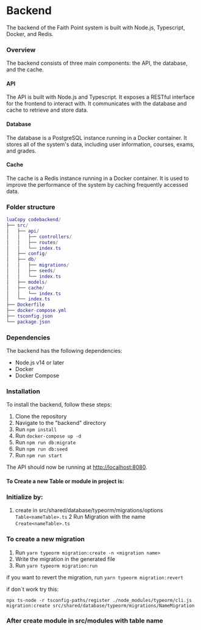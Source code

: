 # Backend

The backend of the Faith Point system is built with Node.js, Typescript, Docker, and Redis.

### Overview

The backend consists of three main components: the API, the database, and the cache.

#### API

The API is built with Node.js and Typescript. It exposes a RESTful interface for the frontend to interact with. It communicates with the database and cache to retrieve and store data.

#### Database

The database is a PostgreSQL instance running in a Docker container. It stores all of the system's data, including user information, courses, exams, and grades.

#### Cache

The cache is a Redis instance running in a Docker container. It is used to improve the performance of the system by caching frequently accessed data.

### Folder structure

```lua
luaCopy codebackend/
├── src/
│   ├── api/
│   │   ├── controllers/
│   │   ├── routes/
│   │   └── index.ts
│   ├── config/
│   ├── db/
│   │   ├── migrations/
│   │   ├── seeds/
│   │   └── index.ts
│   ├── models/
│   ├── cache/
│   │   └── index.ts
│   └── index.ts
├── Dockerfile
├── docker-compose.yml
├── tsconfig.json
└── package.json
```

### Dependencies

The backend has the following dependencies:

* Node.js v14 or later
* Docker
* Docker Compose

### Installation

To install the backend, follow these steps:

1. Clone the repository
2. Navigate to the "backend" directory
3. Run `npm install`
4. Run `docker-compose up -d`
5. Run `npm run db:migrate`
6. Run `npm run db:seed`
7. Run `npm run start`

The API should now be running at [http://localhost:8080](http://localhost:8080/).

#### To Create a new Table or module in project is:
### Initialize by:

1. create in src/shared/database/typeorm/migrations/options `Table<nameTable>.ts`
2 Run Migration with the name `Create<nameTable>.ts`

### To create a new migration

1. Run `yarn typeorm migration:create -n <migration name>`
2. Write the migration in the generated file
3. Run `yarn typeorm migration:run`

if you want to revert the migration, run `yarn typeorm migration:revert`

if don`t work try this:

`npx ts-node -r tsconfig-paths/register ./node_modules/typeorm/cli.js migration:create src/shared/database/typeorm/migrations/NameMigration`


### After create module in src/modules with table name